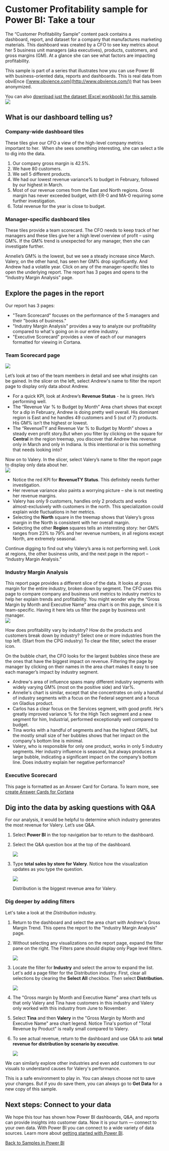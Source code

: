 ﻿<properties
   pageTitle="Customer Profitability sample for Power BI: Take a tour"
   description="Customer Profitability sample for Power BI: Take a tour"
   services="powerbi"
   documentationCenter=""
   authors="amandacofsky"
   manager="erikre"
   backup=""
   editor=""
   tags=""
   qualityFocus="no"
   qualityDate=""/>

<tags
   ms.service="powerbi"
   ms.devlang="NA"
   ms.topic="article"
   ms.tgt_pltfrm="NA"
   ms.workload="powerbi"
   ms.date="05/09/2017"
   ms.author="mihart"/>

# Customer Profitability sample for Power BI: Take a tour  

The “Customer Profitability Sample” content pack contains a dashboard, report, and dataset for a company that manufactures marketing materials. This dashboard was created by a CFO to see key metrics about her 5 business unit managers (aka executives), products, customers, and gross margins (GM). At a glance she can see what factors are impacting profitability.

This sample is part of a series that illustrates how you can use Power BI with business-oriented data, reports and dashboards. This is real data from obviEnce ([www.obvience.com](http://www.obvience.com/)) that has been anonymized.

You can also [download just the dataset (Excel workbook) for this sample](http://go.microsoft.com/fwlink/?LinkId=529781).  
![](media/powerbi-sample-customer-profitability-take-a-tour/power-bi-dash.png)

## What is our dashboard telling us?  
### Company-wide dashboard tiles  
These tiles give our CFO a view of the high-level company metrics important to her.  When she sees something interesting, she can select a tile to dig into the data.

1.  Our company gross margin is 42.5%.
2.  We have 80 customers.
3.  We sell 5 different products.
4.  We had our lowest revenue variance% to budget in February, followed by our highest in March.
5.  Most of our revenue comes from the East and North regions. Gross margin has never exceeded budget, with ER-0 and MA-0 requiring some further investigation.
6.  Total revenue for the year is close to budget.

### Manager-specific dashboard tiles  
These tiles provide a team scorecard. The CFO needs to keep track of her managers and these tiles give her a high level overview of profit – using GM%. If the GM% trend is unexpected for any manager, then she can investigate further.

Annelie’s GM% is the lowest, but we see a steady increase since March. Valery, on the other hand, has seen her GM% drop significantly. And Andrew had a volatile year. Click on any of the manager-specific tiles to open the underlying report. The report has 3 pages and opens to the “Industry Margin Analysis” page.

## Explore the pages in the report
Our report has 3 pages:

-   "Team Scorecard" focuses on the performance of the 5 managers and their "books of business."
-   "Industry Margin Analysis" provides a way to analyze our profitability compared to what's going on in our entire industry.
-   "Executive Scorecard" provides a view of each of our managers formatted for viewing in Cortana.

### Team Scorecard page  
![](media/powerbi-sample-customer-profitability-take-a-tour/customer2.png)

Let’s look at two of the team members in detail and see what insights can be gained. In the slicer on the left, select Andrew's name to filter the report page to display only data about Andrew.

-   For a quick KPI, look at Andrew’s **Revenue Status** - he is green. He’s performing well.
-   The “Revenue Var % to Budget by Month”  Area chart shows that except for a dip in February, Andrew is doing pretty well overall. His dominant region is East and he handles 49 customers and 5 (out of 7) products. His GM% isn’t the highest or lowest.
-   The “RevenueTY and Revenue Var % to Budget by Month” shows a steady even profit story.But when you filter by clicking on the square for **Central** in the region treemap, you discover that Andrew has revenue only in March and only in Indiana. Is this intentional or is this something that needs looking into?

Now on to Valery. In the slicer, select Valery’s name to filter the report page to display only data about her.  
![](media/powerbi-sample-customer-profitability-take-a-tour/customer3.png)

-   Notice the red KPI for **RevenueTY Status**. This definitely needs further investigation.
-   Her revenue variance also paints a worrying picture – she is not meeting her revenue margins.
-   Valery has only 9 customers, handles only 2 products and works almost-exclusively with customers in the north. This specialization could explain wide fluctuations in her metrics.
-   Selecting the **North** square in the treemap shows that Valery’s gross margin in the North is consistent with her overall margin.
-   Selecting the other **Region** squares tells an interesting story: her GM% ranges from 23% to 79% and her revenue numbers, in all regions except North, are extremely seasonal.

Continue digging to find out why Valery’s area is not performing well. Look at regions, the other business units, and the next page in the report – “Industry Margin Analysis.”

### Industry Margin Analysis
This report page provides a different slice of the data. It looks at gross margin for the entire industry, broken down by segment. The CFO uses this page to compare company and business unit metrics to industry metrics to help her explain trends and profitability. You might wonder why the “Gross Margin by Month and Executive Name” area chart is on this page, since it is team-specific. Having it here lets us filter the page by business unit manager.  
![](media/powerbi-sample-customer-profitability-take-a-tour/customer6.png)

How does profitability vary by industry? How do the products and customers break down by industry? Select one or more industries from the top left. (Start from the CPG industry) To clear the filter, select the eraser icon.

On the bubble chart, the CFO looks for the largest bubbles since these are the ones that have the biggest impact on revenue. Filtering the page by manager by clicking on their names in the area chart makes it easy to see each manager’s impact by industry segment.

-   Andrew's area of influence spans many different industry segments with widely varying GM% (most on the positive side) and Var%. 
-   Annelie's chart is similar, except that she concentrates on only a handful of industry segments with a focus on the Federal segment and a focus on Gladius product. 
-   Carlos has a clear focus on the Services segment, with good profit. He's greatly improved variance % for the High Tech segment and a new segment for him, Industrial, performed exceptionally well compared to budget. 
-   Tina works with a handful of segments and has the highest GM%, but the mostly small size of her bubbles shows that her impact on the company's bottom line is minimal. 
-   Valery, who is responsible for only one product, works in only 5 industry segments. Her industry influence is seasonal, but always produces a large bubble, indicating a significant impact on the company’s bottom line. Does industry explain her negative performance?

###    Executive Scorecard
This page is formatted as an Answer Card for Cortana. To learn more, see [create Answer Cards for Cortana](powerbi-service-desktop-entity-cards.md)


## Dig into the data by asking questions with Q&A  
For our analysis, it would be helpful to determine which industry generates the most revenue for Valery. Let’s use Q&A.

1.  Select **Power BI** in the top navigation bar to return to the dashboard.
2.  Select the Q&A question box at the top of the dashboard.

     ![](media/powerbi-sample-customer-profitability-take-a-tour/customer4.png)
3.  Type **total sales by store for Valery**. Notice how the visualization updates as you type the question.

     ![](media/powerbi-sample-customer-profitability-take-a-tour/customer5.png)

    Distribution is the biggest revenue area for Valery.

### Dig deeper by adding filters  
Let's take a look at the *Distribution* industry.  

1.  Return to the dashboard and select the area chart with Andrew's Gross Margin Trend. This opens the report to the "Industry Margin Analysis" page.

2.  Without selecting any visualizations on the report page, expand the filter pane on the right. The Filters pane should display only Page level filters.  

    ![](media/powerbi-sample-customer-profitability-take-a-tour/power-bi-filters.png)

3.    Locate the filter for **Industry** and select the arrow to expand the list. Let's add a page filter for the Distribution industry. First, clear all selections by clearing the **Select All** checkbox. Then select **Distribution.**  

      ![](media/powerbi-sample-customer-profitability-take-a-tour/customer7.png)

3.  The "Gross margin by Month and Executive Name" area chart tells us that only Valery and Tina have customers in this industry and Valery only worked with this industry from June to November.   

4.  Select **﻿Tina**﻿ and then **Valery** in the "Gross Margin by Month and Executive Name" area chart legend. Notice Tina's portion of "Total Revenue by Product" is really small compared to Valery. 

5.  To see actual revenue, return to the dashboard and use Q&A to ask **total revenue for distribution by scenario by executive**.  

    ![](media/powerbi-sample-customer-profitability-take-a-tour/customer8.png)

We can similarly explore other industries and even add customers to our visuals to understand causes for Valery's performance.

This is a safe environment to play in. You can always choose not to save your changes. But if you do save them, you can always go to **Get Data** for a new copy of this sample.

## Next steps: Connect to your data  
We hope this tour has shown how Power BI dashboards, Q&A, and reports can provide insights into customer data. Now it is your turn — connect to your own data. With Power BI you can connect to a wide variety of data sources. Learn more about [getting started with Power BI](powerbi-service-get-started.md).

[Back to Samples in Power BI](powerbi-sample-datasets.md)  

